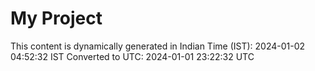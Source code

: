 # My Project

This content is dynamically generated in Indian Time (IST): 2024-01-02 04:52:32 IST
Converted to UTC: 2024-01-01 23:22:32 UTC
